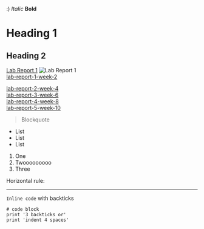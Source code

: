 :)
*Italic*
**Bold**
# Heading 1
## Heading 2
[Lab Report 1](https://vdvo1029.github.io/cse15l-lab-reports/lab-report-1-week-2.html)
![Lab Report 1](https://png.pngtree.com/png-clipart/20190108/ourmid/pngtree-tree-green-plant-photography-png-png-image_305004.jpg)  
[lab-report-1-week-2](https://vdvo1029.github.io/cse15l-lab-reports/lab-report-1-week-2.html)  

[lab-report-2-week-4](https://vdvo1029.github.io/cse15l-lab-reports/lab-report-2-week-4.html)  
[lab-report-3-week-6](https://vdvo1029.github.io/cse15l-lab-reports/lab-report-3-week-6.html)  
[lab-report-4-week-8](https://vdvo1029.github.io/cse15l-lab-reports/lab-report-4-week-8.html)   
[lab-report-5-week-10](https://vdvo1029.github.io/cse15l-lab-reports/lab-report-5-week-10.html)

> Blockquote
* List
* List
* List

1. One
2. Twooooooooo
3. Three

Horizontal rule:

---
`Inline code` with backticks

```
# code block
print '3 backticks or'
print 'indent 4 spaces'
```
